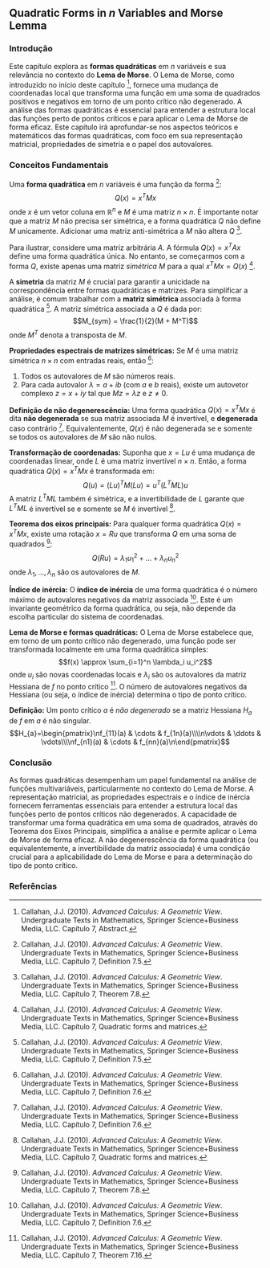 ## Quadratic Forms in *n* Variables and Morse Lemma

### Introdução
Este capítulo explora as **formas quadráticas** em *n* variáveis e sua relevância no contexto do **Lema de Morse**. O Lema de Morse, como introduzido no início deste capítulo [^1], fornece uma mudança de coordenadas local que transforma uma função em uma soma de quadrados positivos e negativos em torno de um ponto crítico não degenerado. A análise das formas quadráticas é essencial para entender a estrutura local das funções perto de pontos críticos e para aplicar o Lema de Morse de forma eficaz. Este capítulo irá aprofundar-se nos aspectos teóricos e matemáticos das formas quadráticas, com foco em sua representação matricial, propriedades de simetria e o papel dos autovalores.

### Conceitos Fundamentais

Uma **forma quadrática** em *n* variáveis é uma função da forma [^25]:
$$Q(x) = x^T M x$$
onde $x$ é um vetor coluna em $\mathbb{R}^n$ e $M$ é uma matriz $n \times n$. É importante notar que a matriz $M$ não precisa ser simétrica, e a forma quadrática $Q$ não define $M$ unicamente. Adicionar uma matriz anti-simétrica a $M$ não altera $Q$ [^24].

Para ilustrar, considere uma matriz arbitrária $A$. A fórmula $Q(x) = x^T A x$ define uma forma quadrática única. No entanto, se começarmos com a forma $Q$, existe apenas uma matriz *simétrica* $M$ para a qual $x^T M x = Q(x)$ [^26].

A **simetria** da matriz $M$ é crucial para garantir a unicidade na correspondência entre formas quadráticas e matrizes. Para simplificar a análise, é comum trabalhar com a **matriz simétrica** associada à forma quadrática [^25]. A matriz simétrica associada a $Q$ é dada por:
$$M_{sym} = \frac{1}{2}(M + M^T)$$
onde $M^T$ denota a transposta de $M$.

**Propriedades espectrais de matrizes simétricas:** Se $M$ é uma matriz simétrica $n \times n$ com entradas reais, então [^27]:
1.  Todos os autovalores de $M$ são números reais.
2.  Para cada autovalor $\lambda = a + ib$ (com $a$ e $b$ reais), existe um autovetor complexo $z = x + iy$ tal que $Mz = \lambda z$ e $z \neq 0$.

**Definição de não degenerescência:** Uma forma quadrática $Q(x) = x^T M x$ é dita **não degenerada** se sua matriz associada $M$ é invertível, e **degenerada** caso contrário [^27]. Equivalentemente, $Q(x)$ é não degenerada se e somente se todos os autovalores de $M$ são não nulos.

**Transformação de coordenadas:** Suponha que $x = Lu$ é uma mudança de coordenadas linear, onde $L$ é uma matriz invertível $n \times n$. Então, a forma quadrática $Q(x) = x^T M x$ é transformada em:
$$Q(u) = (Lu)^T M (Lu) = u^T (L^T M L) u$$
A matriz $L^T M L$ também é simétrica, e a invertibilidade de $L$ garante que $L^T M L$ é invertível se e somente se $M$ é invertível [^26].

**Teorema dos eixos principais:** Para qualquer forma quadrática $Q(x) = x^T M x$, existe uma rotação $x = Ru$ que transforma $Q$ em uma soma de quadrados [^24]:
$$Q(Ru) = \lambda_1 u_1^2 + \dots + \lambda_n u_n^2$$
onde $\lambda_1, \dots, \lambda_n$ são os autovalores de $M$.

**Índice de inércia:** O **índice de inércia** de uma forma quadrática é o número máximo de autovalores negativos da matriz associada [^27]. Este é um invariante geométrico da forma quadrática, ou seja, não depende da escolha particular do sistema de coordenadas.

**Lema de Morse e formas quadráticas:** O Lema de Morse estabelece que, em torno de um ponto crítico não degenerado, uma função pode ser transformada localmente em uma forma quadrática simples:
$$f(x) \approx \sum_{i=1}^n \lambda_i u_i^2$$
onde $u_i$ são novas coordenadas locais e $\lambda_i$ são os autovalores da matriz Hessiana de $f$ no ponto crítico [^28]. O número de autovalores negativos da Hessiana (ou seja, o índice de inércia) determina o tipo de ponto crítico.

**Definição:** Um ponto crítico $a$ é *não degenerado* se a matriz Hessiana $H_a$ de $f$ em $a$ é não singular.
$$H_{a}=\begin{pmatrix}\nf_{11}(a) & \cdots & f_{1n}(a)\\\\n\vdots & \ddots & \vdots\\\\nf_{n1}(a) & \cdots & f_{nn}(a)\n\end{pmatrix}$$

### Conclusão
As formas quadráticas desempenham um papel fundamental na análise de funções multivariáveis, particularmente no contexto do Lema de Morse. A representação matricial, as propriedades espectrais e o índice de inércia fornecem ferramentas essenciais para entender a estrutura local das funções perto de pontos críticos não degenerados. A capacidade de transformar uma forma quadrática em uma soma de quadrados, através do Teorema dos Eixos Principais, simplifica a análise e permite aplicar o Lema de Morse de forma eficaz. A não degenerescência da forma quadrática (ou equivalentemente, a invertibilidade da matriz associada) é uma condição crucial para a aplicabilidade do Lema de Morse e para a determinação do tipo de ponto crítico.

### Referências
[^1]: Callahan, J.J. (2010). *Advanced Calculus: A Geometric View*. Undergraduate Texts in Mathematics, Springer Science+Business Media, LLC. Capítulo 7, Abstract.
[^25]: Callahan, J.J. (2010). *Advanced Calculus: A Geometric View*. Undergraduate Texts in Mathematics, Springer Science+Business Media, LLC. Capítulo 7, Definition 7.5.
[^24]: Callahan, J.J. (2010). *Advanced Calculus: A Geometric View*. Undergraduate Texts in Mathematics, Springer Science+Business Media, LLC. Capítulo 7, Theorem 7.8.
[^26]: Callahan, J.J. (2010). *Advanced Calculus: A Geometric View*. Undergraduate Texts in Mathematics, Springer Science+Business Media, LLC. Capítulo 7, Quadratic forms and matrices.
[^27]: Callahan, J.J. (2010). *Advanced Calculus: A Geometric View*. Undergraduate Texts in Mathematics, Springer Science+Business Media, LLC. Capítulo 7, Definition 7.6.
[^28]: Callahan, J.J. (2010). *Advanced Calculus: A Geometric View*. Undergraduate Texts in Mathematics, Springer Science+Business Media, LLC. Capítulo 7, Theorem 7.16.
<!-- END -->